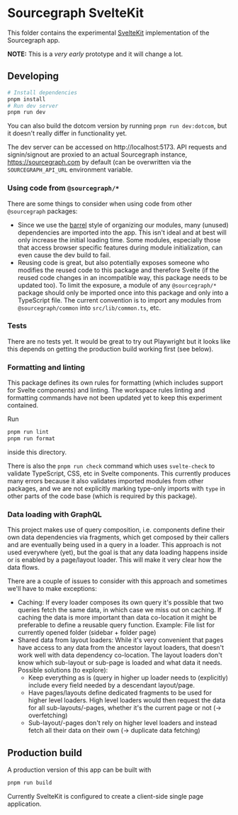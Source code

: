 # Sourcegraph SvelteKit

This folder contains the experimental [SvelteKit](https://kit.svelte.dev/)
implementation of the Sourcegraph app.

**NOTE:** This is a _very early_ prototype and it will change a lot.

## Developing

```bash
# Install dependencies
pnpm install
# Run dev server
pnpm run dev
```

You can also build the dotcom version by running `pnpm run dev:dotcom`, but it doesn't really differ
in functionality yet.

The dev server can be accessed on http://localhost:5173. API requests and
signin/signout are proxied to an actual Sourcegraph instance,
https://sourcegraph.com by default (can be overwritten via the
`SOURCEGRAPH_API_URL` environment variable.

### Using code from `@sourcegraph/*`

There are some things to consider when using code from other `@sourcegraph`
packages:

- Since we use the [barrel](https://basarat.gitbook.io/typescript/main-1/barrel)
  style of organizing our modules, many (unused) dependencies are imported into
  the app. This isn't ideal and at best will only increase the initial loading
  time. Some modules, especially those that access browser specific features
  during module initialization, can even cause the dev build to fail.
- Reusing code is great, but also potentially exposes someone who modifies the
  reused code to this package and therefore Svelte (if the reused code changes
  in an incompatible way, this package needs to be updated too). To limit the
  exposure, a module of any `@sourcegraph/*` package should only be imported
  once into this package and only into a TypeScript file.
  The current convention is to import any modules from `@sourcegraph/common`
  into `src/lib/common.ts`, etc.

### Tests

There are no tests yet. It would be great to try out Playwright but it looks
like this depends on getting the production build working first (see below).

### Formatting and linting

This package defines its own rules for formatting (which includes support for
Svelte components) and linting. The workspace rules linting and formatting
commands have not been updated yet to keep this experiment contained.

Run

```sh
pnpm run lint
pnpm run format
```

inside this directory.

There is also the `pnpm run check` command which uses `svelte-check` to validate
TypeScript, CSS, etc in Svelte components. This currently produces many errors
because it also validates imported modules from other packages, and we are not
explicitly marking type-only imports with `type` in other parts of the code
base (which is required by this package).

### Data loading with GraphQL

This project makes use of query composition, i.e. components define their own
data dependencies via fragments, which get composed by their callers and are
eventually being used in a query in a loader.
This approach is not used everywhere (yet), but the goal is that any data
loading happens inside or is enabled by a page/layout loader. This will make it
very clear how the data flows.

There are a couple of issues to consider with this approach and sometimes we'll have to make exceptions:

- Caching: If every loader composes its own query it's possible that two
  queries fetch the same data, in which case we miss out on caching. If caching
  the data is more important than data co-location it might be preferable to
  define a reusable query function. Example: File list for currently opened
  folder (sidebar + folder page)
- Shared data from layout loaders: While it's very convenient that pages have access to any data from the ancestor layout loaders, that doesn't work well with data dependency co-location. The layout loaders don't know which sub-layout or sub-page is loaded and what data it needs.
  Possible solutions (to explore):
  - Keep everything as is (query in higher up loader needs to (explicitly) include every field needed by a descendant layout/page.
  - Have pages/layouts define dedicated fragments to be used for higher level loaders. High level loaders would then request the data for all sub-layouts/-pages, whether it's the current page or not (-> overfetching)
  - Sub-layout/-pages don't rely on higher level loaders and instead fetch all their data on their own (-> duplicate data fetching)

## Production build

A production version of this app can be built with

```sh
pnpm run build
```

Currently SvelteKit is configured to create a client-side single page
application.
